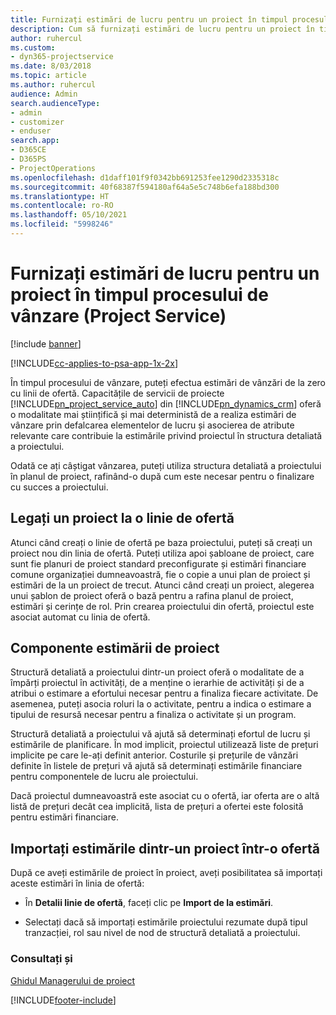 ```yaml
---
title: Furnizați estimări de lucru pentru un proiect în timpul procesului de vânzare
description: Cum să furnizați estimări de lucru pentru un proiect în timpul procesului de vânzări în Project Service
author: ruhercul
ms.custom:
- dyn365-projectservice
ms.date: 8/03/2018
ms.topic: article
ms.author: ruhercul
audience: Admin
search.audienceType:
- admin
- customizer
- enduser
search.app:
- D365CE
- D365PS
- ProjectOperations
ms.openlocfilehash: d1daff101f9f0342bb691253fee1290d2335318c
ms.sourcegitcommit: 40f68387f594180af64a5e5c748b6efa188bd300
ms.translationtype: HT
ms.contentlocale: ro-RO
ms.lasthandoff: 05/10/2021
ms.locfileid: "5998246"
---
```

# <a name="provide-work-estimates-for-a-project-during-the-sales-process-project-service"></a>Furnizați estimări de lucru pentru un proiect în timpul procesului de vânzare (Project Service)

[!include [banner](../includes/psa-now-project-operations.md)]

[!INCLUDE[cc-applies-to-psa-app-1x-2x](../includes/cc-applies-to-psa-app-1x-2x.md)]

În timpul procesului de vânzare, puteți efectua estimări de vânzări de la zero cu linii de ofertă. Capacitățile de servicii de proiecte [!INCLUDE[pn_project_service_auto](../includes/pn-project-service-auto.md)] din [!INCLUDE[pn_dynamics_crm](../includes/pn-dynamics-crm.md)] oferă o modalitate mai științifică și mai deterministă de a realiza estimări de vânzare prin defalcarea elementelor de lucru și asocierea de atribute relevante care contribuie la estimările privind proiectul în structura detaliată a proiectului.  
  
 Odată ce ați câștigat vânzarea, puteți utiliza structura detaliată a proiectului în planul de proiect, rafinând-o după cum este necesar pentru o finalizare cu succes a proiectului.  
  
## <a name="link-a-project-to-a-quote-line"></a>Legați un proiect la o linie de ofertă  
 Atunci când creați o linie de ofertă pe baza proiectului, puteți să creați un proiect nou din linia de ofertă. Puteți utiliza apoi șabloane de proiect, care sunt fie planuri de proiect standard preconfigurate și estimări financiare comune organizației dumneavoastră, fie o copie a unui plan de proiect și estimări de la un proiect de trecut. Atunci când creați un proiect, alegerea unui șablon de proiect oferă o bază pentru a rafina planul de proiect, estimări și cerințe de rol. Prin crearea proiectului din ofertă, proiectul este asociat automat cu linia de ofertă.  
  
## <a name="project-estimate-components"></a>Componente estimării de proiect  
 Structură detaliată a proiectului dintr-un proiect oferă o modalitate de a împărți proiectul în activități, de a menține o ierarhie de activități și de a atribui o estimare a efortului necesar pentru a finaliza fiecare activitate. De asemenea, puteți asocia roluri la o activitate, pentru a indica o estimare a tipului de resursă necesar pentru a finaliza o activitate și un program.  
  
 Structură detaliată a proiectului vă ajută să determinați efortul de lucru și estimările de planificare. În mod implicit, proiectul utilizează liste de prețuri implicite pe care le-ați definit anterior. Costurile și prețurile de vânzări definite în listele de prețuri vă ajută să determinați estimările financiare pentru componentele de lucru ale proiectului.  
  
 Dacă proiectul dumneavoastră este asociat cu o ofertă, iar oferta are o altă listă de prețuri decât cea implicită, lista de prețuri a ofertei este folosită pentru estimări financiare.  
  
## <a name="import-estimates-from-a-project-into-a-quote"></a>Importați estimările dintr-un proiect într-o ofertă  
 După ce aveți estimările de proiect în proiect, aveți posibilitatea să importați aceste estimări în linia de ofertă:  
  
-   În **Detalii linie de ofertă**, faceți clic pe **Import de la estimări**. 

-   Selectați dacă să importați estimările proiectului rezumate după tipul tranzacției, rol sau nivel de nod de structură detaliată a proiectului.  
  
### <a name="see-also"></a>Consultați și  
 [Ghidul Managerului de proiect](../psa/project-manager-guide.md)


[!INCLUDE[footer-include](../includes/footer-banner.md)]